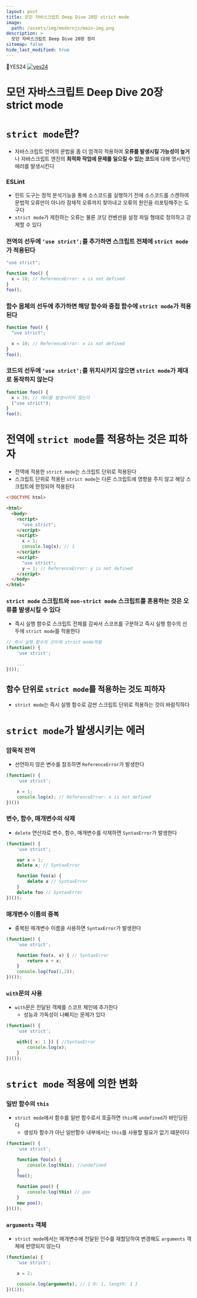```yaml
---
layout: post
title: 모던 자바스크립트 Deep Dive 20장 strict mode
image:
  path: /assets/img/modernjs/main-img.png
description: >
  모던 자바스크립트 Deep Dive 20장 정리
sitemap: false
hide_last_modified: true
---
```


📘YES24
[![yes24](/assets/img/modernjs/yes24.png)](http://www.yes24.com/Product/Goods/92742567)

# 모던 자바스크립트 Deep Dive 20장 strict mode

# `strict mode`란?

- 자바스크립트 언어의 문법을 좀 더 엄격히 적용하여 **오류를 발생시킬 가능성이 높거**나 자바스크립트 엔진의 **최적화 작업에 문제를 일으킬 수 있는 코드**에 대해 명시적인 에러를 발생시킨다

### ESLint

- 린트 도구는 정적 분석기능을 통해 소스코드를 실행하기 전에 소스코드를 스캔하여 문법적 오류만이 아니라 잠재적 오류까지 찾아내고 오류의 원인을 리포팅해주는 도구다
- `strict mode`가 제한하는 오류는 물론 코딩 컨벤션을 설정 파일 형태로 정의하고 강제할 수 있다

### 전역의 선두에 `‘use strict’;`를 추가하면 스크립트 전체에 `strict mode`가 적용된다

```jsx
"use strict";

function foo() {
  x = 10; // ReferenceError: x is not defined
}
foo();
```

### 함수 몸체의 선두에 추가하면 해당 함수와 중첩 함수에 `strict mode`가 적용된다

```jsx
function foo() {
  "use strict";

  x = 10; // ReferenceError: x is not defined
}
foo();
```

### 코드의 선두에 `‘use strict’;`를 위치시키지 않으면 `strict mode`가 제대로 동작하지 않는다

```jsx
function foo() {
  x = 10; // 에러를 발생시키지 않는다
  ("use strict");
}
foo();
```

# 전역에 `strict mode`를 적용하는 것은 피하자

- 전역에 적용한 `strict mode`는 스크립트 단위로 적용된다
- 스크립트 단위로 적용된 `strict mode`는 다른 스크립트에 영향을 주지 않고 해당 스크립트에 한정되어 적용된다

```html
<!DOCTYPE html>

<html>
  <body>
    <script>
      "use strict";
    </script>
    <script>
      x = 1;
      console.log(x); // 1
    </script>
    <script>
      "use strict";
      y = 1; // ReferenceError: y is not defined
    </script>
  </body>
</html>
```

### `strict mode` 스크립트와 `non-strict mode` 스크립트를 혼용하는 것은 오류를 발생시킬 수 있다

- 즉시 실행 함수로 스크립트 전체를 감싸서 스코프를 구분하고 즉시 실행 함수의 선두에 `strict mode`를 적용한다

```jsx
// 즉시 실행 함수의 선두에 strict mode적용
(function() {
	'use strict';

	...
}());
```

## 함수 단위로 `strict mode`를 적용하는 것도 피하자

- `strict mode`는 즉시 실행 함수로 감싼 스크립트 단위로 적용하는 것이 바람직하다

# `strict mode`가 발생시키는 에러

### 암묵적 전역

- 선언하지 않은 변수를 참조하면 `ReferenceError`가 발생한다

```jsx
(function() {
	'use strict';

	x = 1;
	console.log(x); // ReferenceError: x is not defined
})())
```

### 변수, 함수, 매개변수의 삭제

- `delete` 연산자로 변수, 함수, 매개변수를 삭제하면 `SyntaxError`가 발생한다

```jsx
(function() {
	'use strict';

	var x = 1;
	delete x; // SyntaxError

	function foo(a) {
		delete a // SyntaxError
	}
	delete foo // SyntaxError
})());
```

### 매개변수 이름의 중복

- 중복된 매개변수 이름을 사용하면 `SyntaxError`가 발생한다

```jsx
(function() {
	'use strict';

	function foo(x, x) { // SyntaxError
		return x + x;
	}
	console.log(foo(1,2));
})());
```

### `with`문의 사용

- `with`문은 전달된 객체를 스코프 체인에 추가한다
  - 성능과 가독성이 나빠지는 문제가 있다

```jsx
(function() {
	'use strict';

	with({ x: 1 }) { //SyntaxError
		console.log(x);
	}
})());
```

# `strict mode` 적용에 의한 변화

### 일반 함수의 `this`

- `strict mode`에서 함수를 일반 함수로서 호출하면 `this`에 `undefined`가 바인딩된다
  - 생성자 함수가 아닌 일반함수 내부에서는 `this`를 사용할 필요가 없기 떄문이다

```jsx
(function() {
	'use strict';

	function foo(x) {
		console.log(this); //undefined
	}
	foo();

	function poo() {
		console.log(this) // poo
	}
	new poo();
})());
```

### `arguments` 객체

- `strict mode`에서는 매개변수에 전달된 인수를 재할당하여 변경해도 `arguments` 객체에 반영되지 않는다

```jsx
(function(a) {
	'use strict';

	a = 2;

	console.log(arguments); // { 0: 1, length: 1 }
})(1));
```
